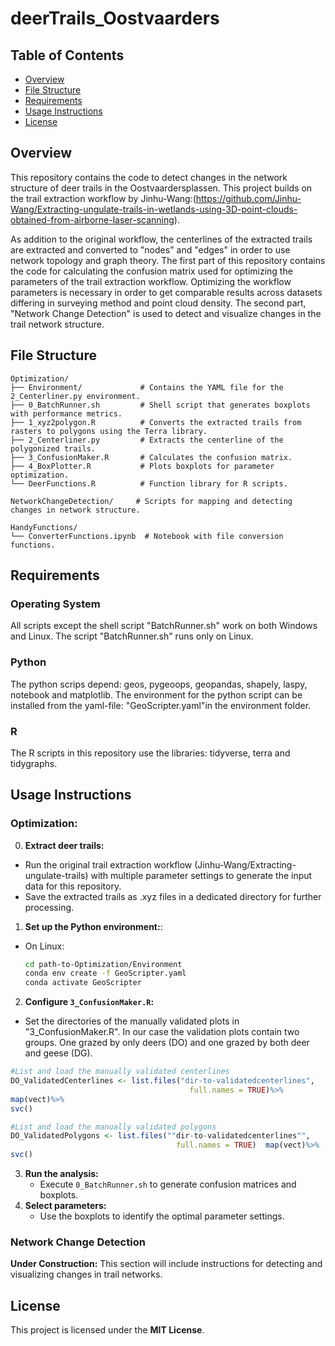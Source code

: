 # deerTrails_Oostvaarders
## Table of Contents

- [Overview](#overview)
- [File Structure](#file-structure)
- [Requirements](#requirements)
- [Usage Instructions](#usage-instructions)
- [License](#license)


## Overview
This repository contains the code to detect changes in the network structure of deer trails in the Oostvaardersplassen. This project builds on the trail extraction workflow by Jinhu-Wang:(https://github.com/Jinhu-Wang/Extracting-ungulate-trails-in-wetlands-using-3D-point-clouds-obtained-from-airborne-laser-scanning). 

As addition to the original workflow, the centerlines of the extracted trails are extracted and converted to "nodes" and "edges" in order to use network topology and graph theory. The first part of this repository contains the code for calculating the confusion matrix used for optimizing the parameters of the trail extraction workflow. Optimizing the workflow parameters is necessary in order to get comparable results across datasets differing in surveying method and point cloud density. The second part, "Network Change Detection" is used to detect and visualize changes in the trail network structure. 

## File Structure

```plaintext
Optimization/
├── Environment/             # Contains the YAML file for the 2_Centerliner.py environment.
├── 0_BatchRunner.sh         # Shell script that generates boxplots with performance metrics.
├── 1_xyz2polygon.R          # Converts the extracted trails from rasters to polygons using the Terra library.
├── 2_Centerliner.py         # Extracts the centerline of the polygonized trails.
├── 3_ConfusionMaker.R       # Calculates the confusion matrix.
├── 4_BoxPlotter.R           # Plots boxplots for parameter optimization.
└── DeerFunctions.R          # Function library for R scripts.

NetworkChangeDetection/     # Scripts for mapping and detecting changes in network structure.

HandyFunctions/
└── ConverterFunctions.ipynb  # Notebook with file conversion functions.
```

## Requirements
### Operating System 
All scripts except the shell script "BatchRunner.sh" work on both Windows and Linux. The script "BatchRunner.sh" runs only on Linux. 
### Python
The python scrips depend: geos, pygeoops, geopandas, shapely, laspy, notebook and matplotlib. The environment for the python script can be installed from the yaml-file: "GeoScripter.yaml"in the environment folder.

### R
The R scripts in this repository use the libraries: tidyverse, terra and tidygraphs. 

## Usage Instructions 

### Optimization:
0. **Extract deer trails:**
  - Run the original trail extraction workflow (Jinhu-Wang/Extracting-ungulate-trails) with multiple parameter settings to generate the input data for this repository.
  - Save the extracted trails as .xyz files in a dedicated directory for further processing.
1. **Set up the Python environment:**:
  - On Linux:
    ```sh
    cd path-to-Optimization/Environment
    conda env create -f GeoScripter.yaml
    conda activate GeoScripter
    ```
2. **Configure `3_ConfusionMaker.R`:**
  - Set the directories of the manually validated plots in "3_ConfusionMaker.R". In our case the validation plots contain two groups. One grazed by only deers (DO) and one grazed by both deer and geese (DG).
   ```r
   #List and load the manually validated centerlines
   DO_ValidatedCenterlines <- list.files("dir-to-validatedcenterlines",
                                           full.names = TRUE)%>%
   map(vect)%>%
   svc()

   #List and load the manually validated polygons
   DO_ValidatedPolygons <- list.files(""dir-to-validatedcenterlines"",
                                        full.names = TRUE)  map(vect)%>%
   svc()
   ```
3. **Run the analysis:**
   - Execute `0_BatchRunner.sh` to generate confusion matrices and boxplots.
4. **Select parameters:**
   - Use the boxplots to identify the optimal parameter settings.

### Network Change Detection
 **Under Construction:** This section will include instructions for detecting and visualizing changes in trail networks.
 
## License

This project is licensed under the **MIT License**.

